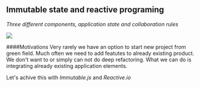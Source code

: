 ## Immutable state and reactive programing  

*Three different components, application state and collaboration rules*


![](app-diagram.png)

####Motivations
Very rarely we have an option to start new project from green field.
Much often we need to add featutes to already existing product. 
We don't want to or simply can not do deep refactoring. 
What we can do is integrating already existing application elements.

Let's achive this with *Immutable.js* and *Reactive.io*
